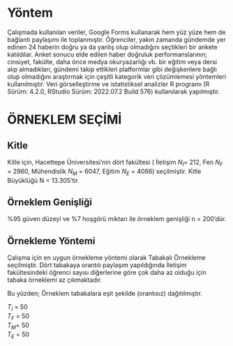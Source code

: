 # Yöntem

Çalışmada kullanılan veriler, Google Forms kullanarak hem yüz yüze hem de bağlantı paylaşımı ile toplanmıştır. Öğrenciler, yakın zamanda gündemde yer edinen 24 haberin doğru ya da yanlış olup olmadığını seçtikleri bir ankete katıldılar. Anket sonucu elde edilen haber doğruluk performanslarının; cinsiyet, fakülte, daha önce medya okuryazarlığı vb. bir eğitim veya dersi alıp almadıkları, gündemi takip ettikleri platformlar gibi değişkenlere bağlı olup olmadığını araştırmak için çeşitli kategorik veri çözümlemesi yöntemleri kullanılmıştır. Veri görselleştirme ve istatistiksel analizler R programı (R Sürüm: 4.2.0, RStudio Sürüm: 2022.07.2 Build 576)  kullanılarak yapılmıştır.




# ÖRNEKLEM SEÇİMİ

## Kitle

Kitle için, Hacettepe Üniversitesi’nin dört fakültesi ( İletişim $N_{İ}$= 212, Fen $N_{F}$ = 2960, Mühendislik $N_{M}$ = 6047, Eğitim $N_{E}$ = 4086) seçilmiştir. Kitle Büyüklüğü N = 13.305’tir.

## Örneklem Genişliği

%95 güven düzeyi ve %7 hoşgörü miktarı ile örneklem genişliği n = 200’dür.

## Örnekleme Yöntemi

Çalışma için en uygun örnekleme yöntemi olarak Tabakalı Örnekleme seçilmiştir.
Dört tabakaya orantılı paylaşım yapıldığında İletişim fakültesindeki öğrenci sayısı diğerlerine göre çok daha az olduğu için tabaka örneklemi az çıkmaktadır.

Bu yüzden; Örneklem tabakalara eşit şekilde (orantısız) dağıtılmıştır.

$T_{İ}$ = 50 <br/>
$T_{F}$ = 50 <br/>
$T_{M}$= 50 <br/>
$T_{E}$ = 50

